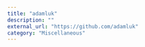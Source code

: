 ```yaml
---
title: "adamluk"
description: ""
external_url: "https://github.com/adamluk"
category: "Miscellaneous"
---
```

